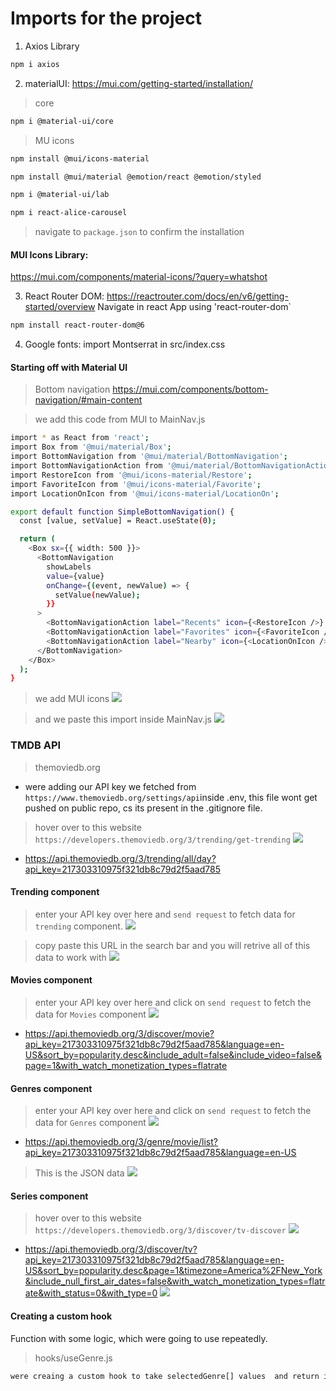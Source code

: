 # Imports for the project
1. Axios Library
```bash 
npm i axios 
```
2. materialUI: https://mui.com/getting-started/installation/
> core 
```bash
npm i @material-ui/core
```
> MU icons 
```bash 
npm install @mui/icons-material
```
```bash
npm install @mui/material @emotion/react @emotion/styled
```
```bash
npm i @material-ui/lab
```
```bash 
npm i react-alice-carousel
```
> navigate to `package.json` to confirm the installation

#### MUI Icons Library:
https://mui.com/components/material-icons/?query=whatshot

3. React Router DOM: https://reactrouter.com/docs/en/v6/getting-started/overview
Navigate in react App using 'react-router-dom`
```bash 
npm install react-router-dom@6
```
4. Google fonts: import Montserrat in src/index.css

#### Starting off with Material UI 
> Bottom navigation
https://mui.com/components/bottom-navigation/#main-content

> we add this code from MUI to MainNav.js 
```bash 
import * as React from 'react';
import Box from '@mui/material/Box';
import BottomNavigation from '@mui/material/BottomNavigation';
import BottomNavigationAction from '@mui/material/BottomNavigationAction';
import RestoreIcon from '@mui/icons-material/Restore';
import FavoriteIcon from '@mui/icons-material/Favorite';
import LocationOnIcon from '@mui/icons-material/LocationOn';

export default function SimpleBottomNavigation() {
  const [value, setValue] = React.useState(0);

  return (
    <Box sx={{ width: 500 }}>
      <BottomNavigation
        showLabels
        value={value}
        onChange={(event, newValue) => {
          setValue(newValue);
        }}
      >
        <BottomNavigationAction label="Recents" icon={<RestoreIcon />} />
        <BottomNavigationAction label="Favorites" icon={<FavoriteIcon />} />
        <BottomNavigationAction label="Nearby" icon={<LocationOnIcon />} />
      </BottomNavigation>
    </Box>
  );
}
```
> we add MUI icons
![](2.PNG)

> and we paste this import inside MainNav.js 
![](3.PNG)

### TMDB API 
> themoviedb.org

- were adding our API key we fetched from `https://www.themoviedb.org/settings/api`inside .env, this file wont get pushed on public repo, cs its present in the .gitignore file. 

> hover over to this website `https://developers.themoviedb.org/3/trending/get-trending`
![](4.PNG)
- https://api.themoviedb.org/3/trending/all/day?api_key=217303310975f321db8c79d2f5aad785

#### Trending component
> enter your API key over here and `send request` to fetch data for `trending` component.
![](5.PNG)

> copy paste this URL in the search bar and you will retrive all of this data to work with 
![](6.PNG)

#### Movies component 
> enter your API key over here and click on `send request` to fetch the data for `Movies` component
![](7.PNG)
- https://api.themoviedb.org/3/discover/movie?api_key=217303310975f321db8c79d2f5aad785&language=en-US&sort_by=popularity.desc&include_adult=false&include_video=false&page=1&with_watch_monetization_types=flatrate

#### Genres component 
>  enter your API key over here and click on `send request` to fetch the data for `Genres` component
![](8.PNG)
- https://api.themoviedb.org/3/genre/movie/list?api_key=217303310975f321db8c79d2f5aad785&language=en-US

> This is the JSON data 
![](9.PNG)

#### Series component 
> hover over to this website `https://developers.themoviedb.org/3/discover/tv-discover`
![](10.PNG)

- https://api.themoviedb.org/3/discover/tv?api_key=217303310975f321db8c79d2f5aad785&language=en-US&sort_by=popularity.desc&page=1&timezone=America%2FNew_York&include_null_first_air_dates=false&with_watch_monetization_types=flatrate&with_status=0&with_type=0
![](11.PNG)

#### Creating a custom hook 
Function with some logic, which were going to use repeatedly.

> hooks/useGenre.js 
```bash 
were creaing a custom hook to take selectedGenre[] values  and return it in a string format, comma seperated values
```

